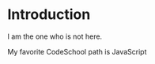 Introduction
===================
I am the one who is not here.

My favorite CodeSchool path is JavaScript

